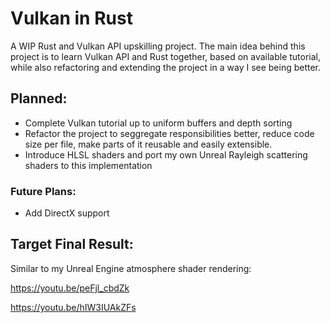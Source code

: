 # Vulkan in Rust
A WIP Rust and Vulkan API upskilling project. 
The main idea behind this project is to learn Vulkan API and Rust together, based on available tutorial, while also refactoring and extending the project in a way I see being better.

## Planned:
- Complete Vulkan tutorial up to uniform buffers and depth sorting
- Refactor the project to seggregate responsibilities better, reduce code size per file, make parts of it reusable and easily extensible.
- Introduce HLSL shaders and port my own Unreal Rayleigh scattering shaders to this implementation

### Future Plans:
- Add DirectX support


## Target Final Result:
Similar to my Unreal Engine atmosphere shader rendering:

https://youtu.be/peFjl_cbdZk

https://youtu.be/hIW3IUAkZFs
